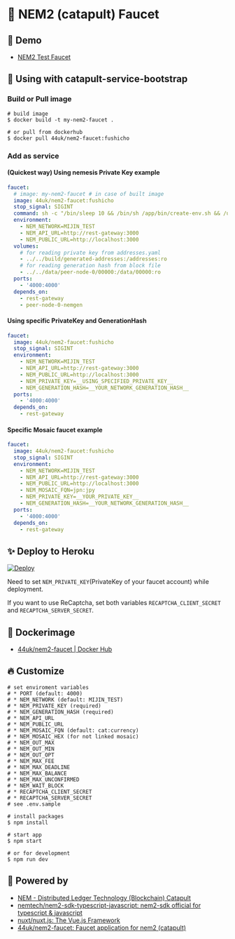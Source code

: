 # :potable_water: NEM2 (catapult) Faucet

## :heartbeat: Demo

- [NEM2 Test Faucet](http://test-nem2-faucet.44uk.net/)

## :handshake: Using with catapult-service-bootstrap

### Build or Pull image

```console
# build image
$ docker build -t my-nem2-faucet .

# or pull from dockerhub
$ docker pull 44uk/nem2-faucet:fushicho
```

### Add as service

#### (Quickest way) Using nemesis Private Key example

```yaml:docker-compose.yml
faucet:
  # image: my-nem2-faucet # in case of built image
  image: 44uk/nem2-faucet:fushicho
  stop_signal: SIGINT
  command: sh -c "/bin/sleep 10 && /bin/sh /app/bin/create-env.sh && /usr/local/bin/npm start"
  environment:
    - NEM_NETWORK=MIJIN_TEST
    - NEM_API_URL=http://rest-gateway:3000
    - NEM_PUBLIC_URL=http://localhost:3000
  volumes:
    # for reading private key from addresses.yaml
    - ../../build/generated-addresses:/addresses:ro
    # for reading generation hash from block file
    - ../../data/peer-node-0/00000:/data/00000:ro
  ports:
    - '4000:4000'
  depends_on:
    - rest-gateway
    - peer-node-0-nemgen
```

#### Using specific PrivateKey and GenerationHash

```yaml:docker-compose.yml
faucet:
  image: 44uk/nem2-faucet:fushicho
  stop_signal: SIGINT
  environment:
    - NEM_NETWORK=MIJIN_TEST
    - NEM_API_URL=http://rest-gateway:3000
    - NEM_PUBLIC_URL=http://localhost:3000
    - NEM_PRIVATE_KEY=__USING_SPECIFIED_PRIVATE_KEY__
    - NEM_GENERATION_HASH=__YOUR_NETWORK_GENERATION_HASH__
  ports:
    - '4000:4000'
  depends_on:
    - rest-gateway
```

#### Specific Mosaic faucet example

```yaml:docker-compose.yml
faucet:
  image: 44uk/nem2-faucet:fushicho
  stop_signal: SIGINT
  environment:
    - NEM_NETWORK=MIJIN_TEST
    - NEM_API_URL=http://rest-gateway:3000
    - NEM_PUBLIC_URL=http://localhost:3000
    - NEM_MOSAIC_FQN=jpn:jpy
    - NEM_PRIVATE_KEY=__YOUR_PRIVATE_KEY__
    - NEM_GENERATION_HASH=__YOUR_NETWORK_GENERATION_HASH__
  ports:
    - '4000:4000'
  depends_on:
    - rest-gateway
```

## :sparkles: Deploy to Heroku

[![Deploy](https://www.herokucdn.com/deploy/button.svg)](https://heroku.com/deploy)

Need to set `NEM_PRIVATE_KEY`(PrivateKey of your faucet account) while deployment.

If you want to use ReCaptcha, set both variables `RECAPTCHA_CLIENT_SECRET` and `RECAPTCHA_SERVER_SECRET`.

## :whale: Dockerimage

- [44uk\/nem2-faucet | Docker Hub](https://hub.docker.com/r/44uk/nem2-faucet)

## :fire: Customize

```shell
# set enviroment variables
# * PORT (default: 4000)
# * NEM_NETWORK (default: MIJIN_TEST)
# * NEM_PRIVATE_KEY (required)
# * NEM_GENERATION_HASH (required)
# * NEM_API_URL
# * NEM_PUBLIC_URL
# * NEM_MOSAIC_FQN (default: cat:currency)
# * NEM_MOSAIC_HEX (for not linked mosaic)
# * NEM_OUT_MAX
# * NEM_OUT_MIN
# * NEM_OUT_OPT
# * NEM_MAX_FEE
# * NEM_MAX_DEADLINE
# * NEM_MAX_BALANCE
# * NEM_MAX_UNCONFIRMED
# * NEM_WAIT_BLOCK
# * RECAPTCHA_CLIENT_SECRET
# * RECAPTCHA_SERVER_SECRET
# see .env.sample

# install packages
$ npm install

# start app
$ npm start

# or for development
$ npm run dev
```

## :muscle: Powered by

- [NEM - Distributed Ledger Technology (Blockchain) Catapult](https://www.nem.io/catapult/)
- [nemtech/nem2\-sdk\-typescript\-javascript: nem2\-sdk official for typescript & javascript](https://github.com/nemtech/nem2-sdk-typescript-javascript)
- [nuxt/nuxt\.js: The Vue\.js Framework](https://github.com/nuxt/nuxt.js)
- [44uk/nem2\-faucet: Faucet application for nem2 \(catapult\)](https://github.com/44uk/nem2-faucet)
